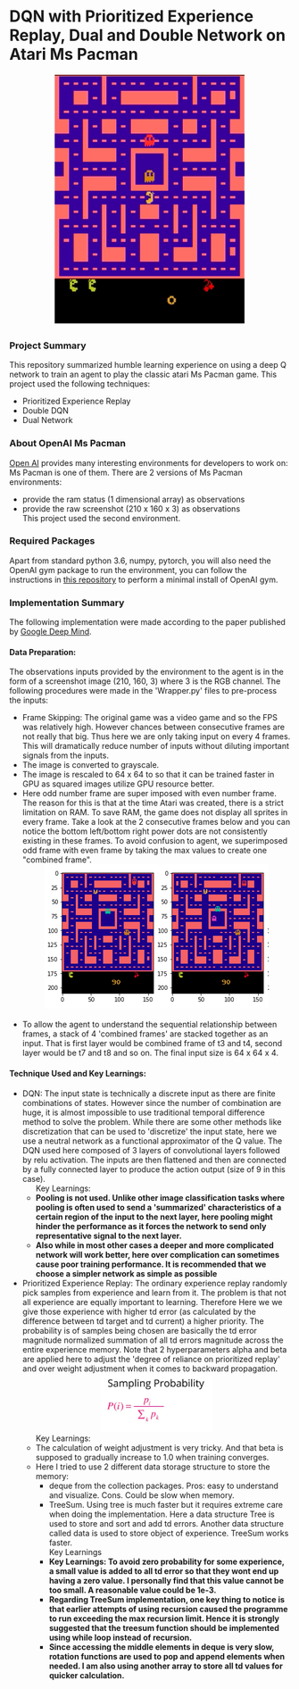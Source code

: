 
# DQN with Prioritized Experience Replay, Dual and Double Network on Atari Ms Pacman

<p align="center"><a href="https://gym.openai.com/envs/MsPacman-v0/">
 <img width="342" height="450" src="https://github.com/chihoxtra/dqn_ms_pacman/blob/master/mspacman.png"></a>
</p>

### Project Summary

This repository summarized humble learning experience on using a deep Q network to train an agent to play the classic atari Ms Pacman game. This project used the following techniques:
* Prioritized Experience Replay
* Double DQN
* Dual Network

### About OpenAI Ms Pacman

[Open AI](https://gym.openai.com/envs/#classic_control) provides many interesting environments for
developers to work on: Ms Pacman is one of them. There are 2 versions of Ms Pacman environments:
* provide the ram status (1 dimensional array) as observations
* provide the raw screenshot (210 x 160 x 3) as observations <br>
This project used the second environment.

### Required Packages

Apart from standard python 3.6, numpy, pytorch, you will also need the OpenAI gym package to run the environment, you can follow the instructions in [this repository](https://github.com/openai/gym) to perform a minimal install of OpenAI gym.

### Implementation Summary
The following implementation were made according to the paper published by [Google Deep Mind](https://storage.googleapis.com/deepmind-media/dqn/DQNNaturePaper.pdf).

#### Data Preparation:
The observations inputs provided by the environment to the agent is in the form of
a screenshot image (210, 160, 3) where 3 is the RGB channel. The following procedures were made
in the 'Wrapper.py' files to pre-process the inputs:
<ul>
<li>Frame Skipping: The original game was a video game and so the FPS was relatively high. However chances between consecutive frames are not really that big. Thus here we are only taking input on every 4 frames. This will dramatically reduce number of inputs without diluting important signals from the inputs.
<li>The image is converted to grayscale.
<li>The image is rescaled to 64 x 64 to so that it can be trained faster in GPU as squared images utilize GPU resource better.
<li>Here odd number frame are super imposed with even number frame. The reason for this is that
at the time Atari was created, there is a strict limitation on RAM. To save RAM, the game
does not display all sprites in every frame. Take a look at the 2 consecutive frames below and you
can notice the bottom left/bottom right power dots are not consistently existing in these frames. To
avoid confusion to agent, we superimposed odd frame with even frame by taking the max values to create one "combined frame".
<div align="center"><img width="402" height="258" src="https://github.com/chihoxtra/dqn_ms_pacman/blob/master/oddevenframes.png"></img></div><br>
<li>To allow the agent to understand the sequential relationship between frames, a stack of 4
'combined frames' are stacked together as an input. That is first layer would be combined frame
of t3 and t4, second layer would be t7 and t8 and so on. The final input size is 64 x 64 x 4.
</ul>

#### Technique Used and Key Learnings:
<ul>
<li>DQN: The input state is technically a discrete input as there are finite combinations of states.
However since the number of combination are huge, it is almost impossible to use traditional
temporal difference method to solve the problem. While there are some other methods like discretization
that can be used to 'discretize' the input state, here we use a neutral network as a functional approximator of the Q value. The DQN used here composed of 3 layers of convolutional layers followed by relu activation. The inputs are then flattened and then are connected by a fully connected layer to produce the action output (size of 9 in this case). <br>
<ul>Key Learnings:
<li><B>Pooling is not used. Unlike other image classification tasks where pooling is often used to send a 'summarized' characteristics of a certain region of the input to the next layer, here pooling might hinder the performance as it forces the network to send only representative signal to the next layer. </B>
<li><B>Also while in most other cases a deeper and more complicated network will work better, here over complication can sometimes cause poor training performance. It is recommended that we choose a simpler network as simple as possible</B>
</ul>
<li>Prioritized Experience Replay: The ordinary experience replay randomly pick samples from experience and learn from it. The problem is that not all experience are equally important to learning. Therefore Here we we give those experience with higher td error (as calculated by the difference between td target and td current) a higher priority. The probability is of samples being chosen are basically the td error magnitude normalized summation of all td errors magnitude across the entire experience memory. Note that 2 hyperparameters alpha and beta are applied here to adjust the 'degree of reliance on prioritized replay' and over weight adjustment when it comes to backward propagation.
<div align="center">
 <img width="201" height="105" src="https://github.com/chihoxtra/dqn_ms_pacman/blob/master/per.png"></div>
<ul>Key Learnings:
<li>The calculation of weight adjustment is very tricky. And that beta is supposed to gradually increase to 1.0 when training converges.
<li>Here I tried to use 2 different data storage structure to store the memory:
<ul>
<li>deque from the collection packages. Pros: easy to understand and visualize. Cons. Could be slow when memory.
<li>TreeSum. Using tree is much faster but it requires extreme care when doing the implementation. Here a data structure Tree is used to store and sort and add td errors. Another data structure called data is used to store object of experience. TreeSum works faster.
</ul>
<ul>Key Learnings
<li>
<B>Key Learnings: To avoid zero probability for some experience, a small value is added to all td error so that they wont end up having a zero value. I personally find that this value cannot be too small. A reasonable value could be 1e-3. </B>
<li><b>Regarding TreeSum implementation, one key thing to notice is that earlier attempts of using recursion caused the programme to run exceeding the max recursion limit. Hence it is strongly suggested that the treesum function should be implemented using while loop instead of recursion.</b>
<li><b>Since accessing the middle elements in deque is very slow, rotation functions are used to pop and append elements when needed. I am also using another array to store all td values for quicker calculation.</b>
</ul>

</ul>
